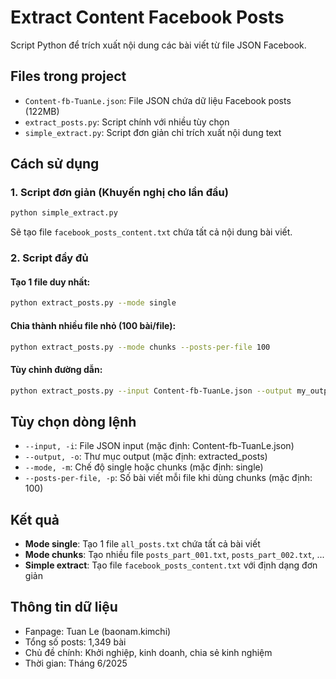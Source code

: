 # Extract Content Facebook Posts

Script Python để trích xuất nội dung các bài viết từ file JSON Facebook.

## Files trong project

- `Content-fb-TuanLe.json`: File JSON chứa dữ liệu Facebook posts (122MB)
- `extract_posts.py`: Script chính với nhiều tùy chọn
- `simple_extract.py`: Script đơn giản chỉ trích xuất nội dung text

## Cách sử dụng

### 1. Script đơn giản (Khuyến nghị cho lần đầu)

```bash
python simple_extract.py
```

Sẽ tạo file `facebook_posts_content.txt` chứa tất cả nội dung bài viết.

### 2. Script đầy đủ

#### Tạo 1 file duy nhất:
```bash
python extract_posts.py --mode single
```

#### Chia thành nhiều file nhỏ (100 bài/file):
```bash
python extract_posts.py --mode chunks --posts-per-file 100
```

#### Tùy chỉnh đường dẫn:
```bash
python extract_posts.py --input Content-fb-TuanLe.json --output my_output --mode chunks
```

## Tùy chọn dòng lệnh

- `--input, -i`: File JSON input (mặc định: Content-fb-TuanLe.json)
- `--output, -o`: Thư mục output (mặc định: extracted_posts)
- `--mode, -m`: Chế độ single hoặc chunks (mặc định: single)
- `--posts-per-file, -p`: Số bài viết mỗi file khi dùng chunks (mặc định: 100)

## Kết quả

- **Mode single**: Tạo 1 file `all_posts.txt` chứa tất cả bài viết
- **Mode chunks**: Tạo nhiều file `posts_part_001.txt`, `posts_part_002.txt`, ...
- **Simple extract**: Tạo file `facebook_posts_content.txt` với định dạng đơn giản

## Thông tin dữ liệu

- Fanpage: Tuan Le (baonam.kimchi)
- Tổng số posts: 1,349 bài
- Chủ đề chính: Khởi nghiệp, kinh doanh, chia sẻ kinh nghiệm
- Thời gian: Tháng 6/2025
